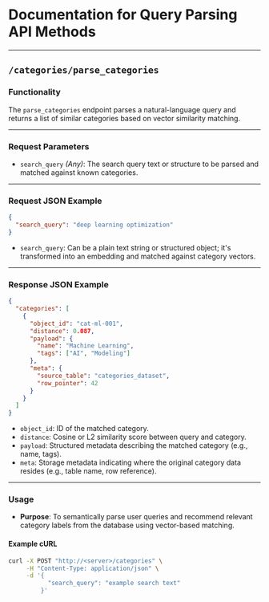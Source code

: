 # Documentation for Query Parsing API Methods

---

## `/categories/parse_categories`

### Functionality
The `parse_categories` endpoint parses a natural-language query and returns a list of similar categories based on vector similarity matching.

---

### Request Parameters
- `search_query` *(Any)*: The search query text or structure to be parsed and matched against known categories.

---

### Request JSON Example
```json
{
  "search_query": "deep learning optimization"
}
```

- `search_query`: Can be a plain text string or structured object; it's transformed into an embedding and matched against category vectors.

---

### Response JSON Example
```json
{
  "categories": [
    {
      "object_id": "cat-ml-001",
      "distance": 0.087,
      "payload": {
        "name": "Machine Learning",
        "tags": ["AI", "Modeling"]
      },
      "meta": {
        "source_table": "categories_dataset",
        "row_pointer": 42
      }
    }
  ]
}
```

- `object_id`: ID of the matched category.
- `distance`: Cosine or L2 similarity score between query and category.
- `payload`: Structured metadata describing the matched category (e.g., name, tags).
- `meta`: Storage metadata indicating where the original category data resides (e.g., table name, row reference).

---

### Usage
- **Purpose**: To semantically parse user queries and recommend relevant category labels from the database using vector-based matching.

#### Example cURL
```bash
curl -X POST "http://<server>/categories" \
     -H "Content-Type: application/json" \
     -d '{
           "search_query": "example search text"
         }'
```